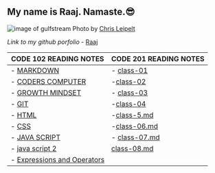 
## My name is Raaj. Namaste.😎

![image of gulfstream](gulfstream.jpg)
Photo by [Chris Leipelt](https://unsplash.com/@cleipelt?utm_source=unsplash&utm_medium=referral&utm_content=creditCopyText)
  
 
 
 
*Link to my github porfolio* - [Raaj](https://github.com/raajv)

| CODE 102 READING NOTES  | CODE 201 READING NOTES |
| ----------------------- | ---------------------- |
| - [MARKDOWN](MARKDOWN.md) |- [class-01](class-01.md) |
| - [CODERS COMPUTER](CODERSCOMPUTER.md) |-[class-02](class-02.md) |
| - [GROWTH MINDSET](GROWTHMINDSET.md) |- [class-03](class-03.md) |
| - [GIT](GIT.md) | -[class-04](class-04.md) |
| - [HTML](HTML.md) |-[class-5.md](class-05.md)   |
| - [CSS](CSS.md) | -[class-06.md](class-06.md)   |
| - [JAVA SCRIPT](java.md) |- [class-07.md](class-07.md) |
| - [java script 2](js2.md) |[class-08.md](class-08.md) |
| - [Expressions and Operators](expressionnops.md) |

 



